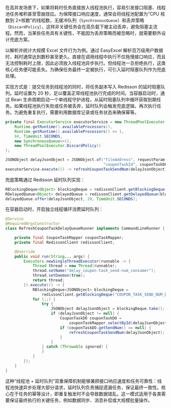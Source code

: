 在高并发场景下，如果将耗时任务直接放入线程池执行，容易引发接口阻塞、线程池任务堆积甚至雪崩效应。为保障接口响应速度，通常会将线程池配置为“CPU 核数到 2×核数”的线程数，无缓冲队列（`SynchronousQueue`）和丢弃策略（`DiscardPolicy`），这样非关键任务会在高负载下被主动丢弃，避免阻塞主流程。然而，当某些任务具有关键性，不能因为丢弃策略而被忽略时，就需要额外设计兜底方案。

以解析并统计大规模 Excel 文件行为为例。通过 EasyExcel 解析百万级用户数据时，耗时通常达到数秒甚至更久。直接在调用线程中执行不仅拖慢接口响应，而且无法控制耗时上限，因此必须放入线程池异步执行。但线程池一旦拒绝执行，这类核心任务便可能丢失。为确保任务最终一定被执行，可引入延时阻塞队列作为兜底处理。

实现方式是：提交任务到线程池的同时，将任务副本写入 Redisson 的延时阻塞队列。延时设置为 20 秒，足以覆盖正常线程池执行完成的时间。当容器启动时，通过 Bean 生命周期启动一个单线程守护进程，从延时阻塞队列中循环获取到期任务。如果线程池执行失败或任务被丢弃，延时队列会触发兜底逻辑，再次执行任务。为避免重复执行，需要利用数据库记录或任务状态来确保幂等。

```Java
private final ExecutorService executorService = new ThreadPoolExecutor(
    Runtime.getRuntime().availableProcessors(),
    Runtime.getRuntime().availableProcessors() << 1,
    60, TimeUnit.SECONDS,
    new SynchronousQueue<>(),
    new ThreadPoolExecutor.DiscardPolicy()
);

JSONObject delayJsonObject = JSONObject.of("fileAddress", requestParam.getFileAddress(),
                                           "couponTaskId", couponTaskDO.getId());
executorService.execute(() -> refreshCouponTaskSendNum(delayJsonObject));

```

兜底策略通过 Redisson 延时队列实现：

```Java
RBlockingDeque<Object> blockingDeque = redissonClient.getBlockingDeque("COUPON_TASK_SEND_NUM_DELAY_QUEUE");
RDelayedQueue<Object> delayedQueue = redissonClient.getDelayedQueue(blockingDeque);
delayedQueue.offer(delayJsonObject, 20, TimeUnit.SECONDS);
```

在容器启动时，开启独立线程循环消费延时队列：

```Java
@Service
@RequiredArgsConstructor
class RefreshCouponTaskDelayQueueRunner implements CommandLineRunner {

    private final CouponTaskMapper couponTaskMapper;
    private final RedissonClient redissonClient;

    @Override
    public void run(String... args) {
        Executors.newSingleThreadExecutor(runnable -> {
            Thread thread = new Thread(runnable);
            thread.setName("delay_coupon-task_send-num_consumer");
            thread.setDaemon(true);
            return thread;
        }).execute(() -> {
            RBlockingDeque<JSONObject> blockingDeque =
                redissonClient.getBlockingDeque("COUPON_TASK_SEND_NUM_DELAY_QUEUE");
            for (;;) {
                try {
                    JSONObject delayJsonObject = blockingDeque.take();
                    if (delayJsonObject != null) {
                        CouponTaskDO couponTaskDO =
                            couponTaskMapper.selectById(delayJsonObject.getLong("couponTaskId"));
                        if (couponTaskDO.getSendNum() == null) {
                            refreshCouponTaskSendNum(delayJsonObject);
                        }
                    }
                } catch (Throwable ignored) {
                }
            }
        });
    }
}
```

这种“线程池 + 延时队列”双重保障机制能够兼顾接口响应速度和任务可靠性：线程池快速异步处理大部分请求，延时队列负责捕捉遗漏任务，保证最终一致性。核心在于任务的幂等设计，即重复触发时不会导致数据错乱。这一模式适用于各类需要保证最终执行的关键任务，例如数据同步、消息补偿或大规模批量操作。